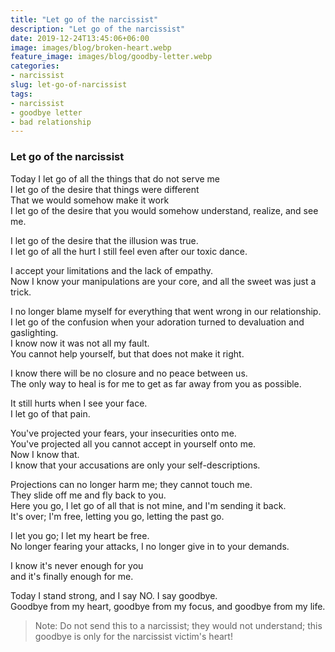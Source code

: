 ```yaml
---
title: "Let go of the narcissist"
description: "Let go of the narcissist"
date: 2019-12-24T13:45:06+06:00
image: images/blog/broken-heart.webp
feature_image: images/blog/goodby-letter.webp
categories:
- narcissist
slug: let-go-of-narcissist
tags:
- narcissist
- goodbye letter
- bad relationship
---
```

### Let go of the narcissist

Today I let go of all the things that do not serve me  
I let go of the desire that things were different         
That we would somehow make it work  
I let go of the desire that you would somehow understand, realize, and see me.


I let go of the desire that the illusion was true.  
I let go of all the hurt I still feel even after our toxic dance.

I accept your limitations and the lack of empathy.  
Now I know your manipulations are your core, and all the sweet was just a trick.

I no longer blame myself for everything that went wrong in our relationship.  
I let go of the confusion when your adoration turned to devaluation and gaslighting.  
I know now it was not all my fault.  
You cannot help yourself, but that does not make it right.

I know there will be no closure and no peace between us.  
The only way to heal is for me to get as far away from you as possible.

It still hurts when I see your face.  
I let go of that pain.

You've projected your fears, your insecurities onto me.  
You've projected all you cannot accept in yourself onto me.  
Now I know that.  
I know that your accusations are only your self-descriptions.

Projections can no longer harm me; they cannot touch me.  
They slide off me and fly back to you.  
Here you go, I let go of all that is not mine, and I'm sending it back.  
It's over; I'm free, letting you go, letting the past go.

I let you go; I let my heart be free.  
No longer fearing your attacks, I no longer give in to your demands.

I know it's never enough for you  
and it's finally enough for me.

Today I stand strong, and I say NO. I say goodbye.  
Goodbye from my heart, goodbye from my focus, and goodbye from my life.




> Note: Do not send this to a narcissist; they would not understand; this goodbye is only for the narcissist victim's heart!





